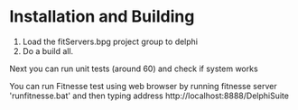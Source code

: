 # Installation and Building #

  1. Load the fitServers.bpg project group to delphi
  1. Do a build all.

Next you can run unit tests (around 60) and check if system works

You can run Fitnesse test using web browser by running fitnesse server 'runfitnesse.bat' and then typing address http://localhost:8888/DelphiSuite